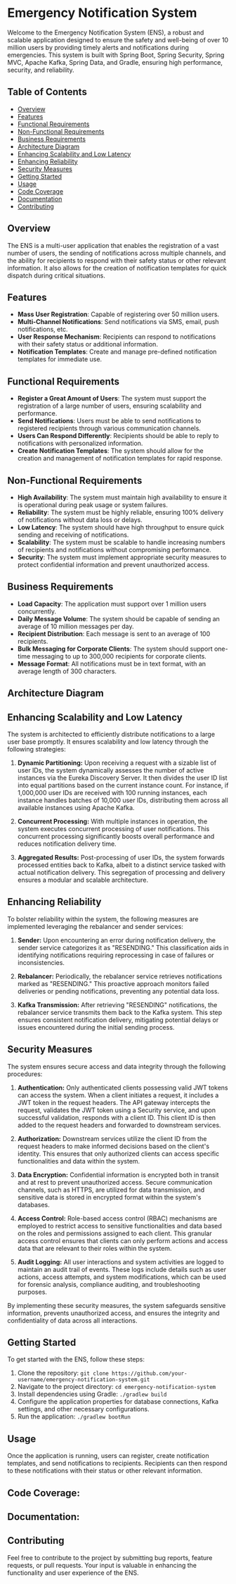 # Emergency Notification System

Welcome to the Emergency Notification System (ENS), a robust and scalable application designed to ensure the safety and well-being of over 10 million users by providing timely alerts and notifications during emergencies. This system is built with Spring Boot, Spring Security, Spring MVC, Apache Kafka, Spring Data, and Gradle, ensuring high performance, security, and reliability.

## Table of Contents

- [Overview](#overview)
- [Features](#features)
- [Functional Requirements](#functional-requirements)
- [Non-Functional Requirements](#non-functional-requirements)
- [Business Requirements](#business-requirements)
- [Architecture Diagram](#architecture-diagram)
- [Enhancing Scalability and Low Latency](#enhancing-scalability-and-low-latency)
- [Enhancing Reliability](#enhancing-reliability)
- [Security Measures](#security-measures)
- [Getting Started](#getting-started)
- [Usage](#usage)
- [Code Coverage](#code-coverage)
- [Documentation](#documentation)
- [Contributing](#contributing)


## Overview

The ENS is a multi-user application that enables the registration of a vast number of users, the sending of notifications across multiple channels, and the ability for recipients to respond with their safety status or other relevant information. It also allows for the creation of notification templates for quick dispatch during critical situations.

## Features

- **Mass User Registration**: Capable of registering over 50 million users.
- **Multi-Channel Notifications**: Send notifications via SMS, email, push notifications, etc.
- **User Response Mechanism**: Recipients can respond to notifications with their safety status or additional information.
- **Notification Templates**: Create and manage pre-defined notification templates for immediate use.

## Functional Requirements

- **Register a Great Amount of Users**: The system must support the registration of a large number of users, ensuring scalability and performance.
- **Send Notifications**: Users must be able to send notifications to registered recipients through various communication channels.
- **Users Can Respond Differently**: Recipients should be able to reply to notifications with personalized information.
- **Create Notification Templates**: The system should allow for the creation and management of notification templates for rapid response.

## Non-Functional Requirements

- **High Availability**: The system must maintain high availability to ensure it is operational during peak usage or system failures.
- **Reliability**: The system must be highly reliable, ensuring 100% delivery of notifications without data loss or delays.
- **Low Latency**: The system should have high throughput to ensure quick sending and receiving of notifications.
- **Scalability**: The system must be scalable to handle increasing numbers of recipients and notifications without compromising performance.
- **Security**: The system must implement appropriate security measures to protect confidential information and prevent unauthorized access.

## Business Requirements

- **Load Capacity**: The application must support over 1 million users concurrently.
- **Daily Message Volume**: The system should be capable of sending an average of 10 million messages per day.
- **Recipient Distribution**: Each message is sent to an average of 100 recipients.
- **Bulk Messaging for Corporate Clients**: The system should support one-time messaging to up to 300,000 recipients for corporate clients.
- **Message Format**: All notifications must be in text format, with an average length of 300 characters.

## Architecture Diagram

## Enhancing Scalability and Low Latency

The system is architected to efficiently distribute notifications to a large user base promptly. It ensures scalability and low latency through the following strategies:

1. **Dynamic Partitioning:** Upon receiving a request with a sizable list of user IDs, the system dynamically assesses the number of active instances via the Eureka Discovery Server. It then divides the user ID list into equal partitions based on the current instance count. For instance, if 1,000,000 user IDs are received with 100 running instances, each instance handles batches of 10,000 user IDs, distributing them across all available instances using Apache Kafka.


2. **Concurrent Processing:** With multiple instances in operation, the system executes concurrent processing of user notifications. This concurrent processing significantly boosts overall performance and reduces notification delivery time.


3. **Aggregated Results:** Post-processing of user IDs, the system forwards processed entities back to Kafka, albeit to a distinct service tasked with actual notification delivery. This segregation of processing and delivery ensures a modular and scalable architecture.

## Enhancing Reliability

To bolster reliability within the system, the following measures are implemented leveraging the rebalancer and sender services:

1. **Sender:** Upon encountering an error during notification delivery, the sender service categorizes it as "RESENDING." This classification aids in identifying notifications requiring reprocessing in case of failures or inconsistencies.


2. **Rebalancer:** Periodically, the rebalancer service retrieves notifications marked as "RESENDING." This proactive approach monitors failed deliveries or pending notifications, preventing any potential data loss.


3. **Kafka Transmission:** After retrieving "RESENDING" notifications, the rebalancer service transmits them back to the Kafka system. This step ensures consistent notification delivery, mitigating potential delays or issues encountered during the initial sending process.

## Security Measures

The system ensures secure access and data integrity through the following procedures:

1. **Authentication:** Only authenticated clients possessing valid JWT tokens can access the system. When a client initiates a request, it includes a JWT token in the request headers. The API gateway intercepts the request, validates the JWT token using a Security service, and upon successful validation, responds with a client ID. This client ID is then added to the request headers and forwarded to downstream services.


2. **Authorization:** Downstream services utilize the client ID from the request headers to make informed decisions based on the client's identity. This ensures that only authorized clients can access specific functionalities and data within the system.


3. **Data Encryption:** Confidential information is encrypted both in transit and at rest to prevent unauthorized access. Secure communication channels, such as HTTPS, are utilized for data transmission, and sensitive data is stored in encrypted format within the system's databases.


4. **Access Control:** Role-based access control (RBAC) mechanisms are employed to restrict access to sensitive functionalities and data based on the roles and permissions assigned to each client. This granular access control ensures that clients can only perform actions and access data that are relevant to their roles within the system.


5. **Audit Logging:** All user interactions and system activities are logged to maintain an audit trail of events. These logs include details such as user actions, access attempts, and system modifications, which can be used for forensic analysis, compliance auditing, and troubleshooting purposes.


By implementing these security measures, the system safeguards sensitive information, prevents unauthorized access, and ensures the integrity and confidentiality of data across all interactions.

## Getting Started

To get started with the ENS, follow these steps:

1. Clone the repository: `git clone https://github.com/your-username/emergency-notification-system.git`
2. Navigate to the project directory: `cd emergency-notification-system`
3. Install dependencies using Gradle: `./gradlew build`
4. Configure the application properties for database connections, Kafka settings, and other necessary configurations.
5. Run the application: `./gradlew bootRun`

## Usage

Once the application is running, users can register, create notification templates, and send notifications to recipients. Recipients can then respond to these notifications with their status or other relevant information.

## Code Coverage:

## Documentation:

## Contributing

Feel free to contribute to the project by submitting bug reports, feature requests, or pull requests. Your input is valuable in enhancing the functionality and user experience of the ENS.